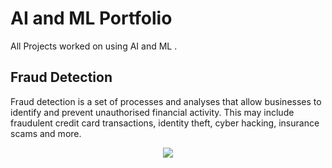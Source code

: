 # AI and ML Portfolio

All Projects worked on using AI and ML .

## Fraud Detection

Fraud detection is a set of processes and analyses that allow businesses to identify and prevent unauthorised financial activity. This may include fraudulent credit card transactions, identity theft, cyber hacking, insurance scams and more.

<center><img src="images/fraud.jpg"/></center>
 

 
